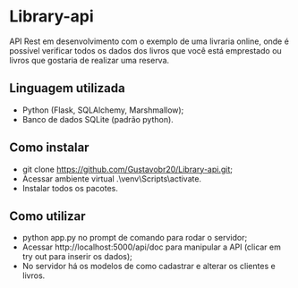 <h1>Library-api</h1>

API Rest em desenvolvimento com o exemplo de uma livraria online, onde é possível verificar todos os dados dos livros que
você está emprestado ou livros que gostaria de realizar uma reserva.

<h2>Linguagem utilizada</h2>

* Python (Flask, SQLAlchemy, Marshmallow);
* Banco de dados SQLite (padrão python).

<h2>Como instalar</h2>

* git clone https://github.com/Gustavobr20/Library-api.git;
* Acessar ambiente virtual .\venv\Scripts\activate.
* Instalar todos os pacotes.

<h2>Como utilizar</h2>

* python app.py no prompt de comando para rodar o servidor;
* Acessar http://localhost:5000/api/doc para manipular a API (clicar em try out para inserir os dados);
* No servidor há os modelos de como cadastrar e alterar os clientes e livros.


